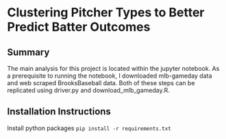 
# Clustering Pitcher Types to Better Predict Batter Outcomes


## Summary
The main analysis for this project is located within the jupyter notebook. As a prerequisite to running the notebook,
I downloaded mlb-gameday data and web scraped BrooksBaseball data. Both of these steps can be replicated using 
driver.py and  download_mlb_gameday.R. 


## Installation Instructions

Install python packages
`pip install -r requirements.txt`


